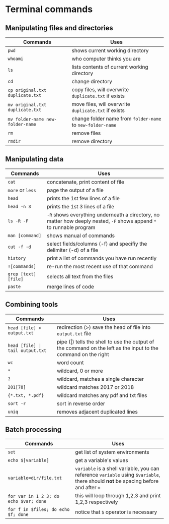 # Terminal commands

## Manipulating files and directories

| Commands | Uses |
| --- | --- |
| `pwd` | shows current working directory |
| `whoami` | who computer thinks you are |
| `ls` | lists contents of current working directory |
| `cd` | change directory |
| `cp original.txt duplicate.txt` | copy files, will overwrite `duplicate.txt` if exists |
| `mv original.txt duplicate.txt` | move files, will overwrite `duplicate.txt` if exists |
| `mv folder-name new-folder-name ` | change folder name from `folder-name` to `new-folder-name` |
| `rm` | remove files |
| `rmdir` | remove directory |

## Manipulating data

| Commands | Uses |
| --- | --- |
| `cat` | concatenate, print content of file |
| `more` or `less` | page the output of a file |
| `head` | prints the 1st few lines of a file |
| `head -n 3` | prints the 1st 3 lines of a file |
| `ls -R -F` | `-R` shows everything underneath a directory, no matter how deeply nested, `-F` shows append `*` to runnable program |
| `man [command]` | shows manual of commands |
| `cut -f -d` | select fields/columns (-f) and specifiy the delimiter (-d) of a file |
| `history` | print a list of commands you have run recently |
| `![commands]` | re-run the most recent use of that command |
| `grep [text] [file]` | selects all text from the files |
| `paste` | merge lines of code |

## Combining tools

| Commands | Uses |
| --- | --- |
| `head [file] > output.txt` | redirection (>) save the head of file into `output.txt` file |
| `head [file] \| tail output.txt` | pipe (\|) tells the shell to use the output of the command on the left as the input to the command on the right |
| `wc` | word count |
| `*` | wildcard, 0 or more |
| `?` | wildcard, matches a single character |
| `201[78]` | wildcard matches 2017 or 2018 |
| `{*.txt, *.pdf}` | wildcard matches any pdf and txt files |
| `sort -r` | sort in reverse order |
| `uniq` | removes adjacent duplicated lines |

## Batch processing

| Commands | Uses |
| --- | --- |
| `set` | get list of system environments |
| `echo $[variable]` | get a variable's values |
| `variable=dir/file.txt` | `variable` is a shell variable, you can reference `variable` using `$variable`, there should **not** be spacing before and after `=` |
| `for var in 1 2 3; do echo $var; done`| this will loop through 1,2,3 and print 1,2,3 respectively |
| `for f in $files; do echo $f; done` | notice that `$` operator is necessary |
